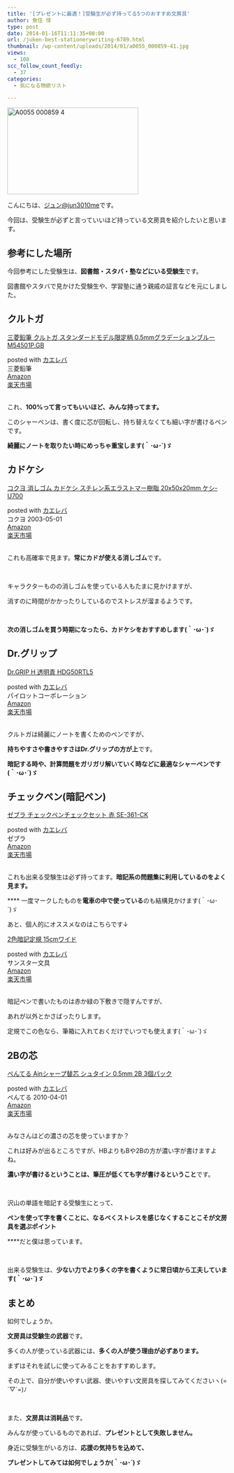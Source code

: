 ```yaml
---
title: '[プレゼントに最適！]受験生が必ず持ってる5つのおすすめ文房具'
author: 魚住 惇
type: post
date: 2014-01-16T11:11:35+00:00
url: /juken-best-stationerywriting-6789.html
thumbnail: /wp-content/uploads/2014/01/a0055_000859-41.jpg
views:
  - 108
scc_follow_count_feedly:
  - 37
categories:
  - 気になる物欲リスト

---
```

<img decoding="async" loading="lazy" title="a0055_000859-4.jpg" src="/wp-content/uploads/2014/01/a0055_000859-4.jpg" alt="A0055 000859 4" width="300" height="198" border="0" />

<!--more-->

こんにちは、[ジュン@jun3010me][1]です。

今回は、受験生が必ずと言っていいほど持っている文房具を紹介したいと思います。

## 参考にした場所

今回参考にした受験生は、**図書館・スタバ・塾などにいる受験生**です。

図書館やスタバで見かけた受験生や、学習塾に通う親戚の証言などを元にしました。

## クルトガ

<div class="kaerebalink-box">
  <div class="kaerebalink-image">
    <a href="http://www.amazon.co.jp/exec/obidos/ASIN/B00GFCBD7G/jn050191-22/ref=nosim/" rel="nofollow" target="_blank"><img decoding="async" style="border: none;" src="http://ecx.images-amazon.com/images/I/31BETIQ%2BDBL._SL160_.jpg" alt="" /></a>
  </div>
  <div class="kaerebalink-info">
    <div class="kaerebalink-name">
      <a href="http://www.amazon.co.jp/exec/obidos/ASIN/B00GFCBD7G/jn050191-22/ref=nosim/" rel="nofollow" target="_blank">三菱鉛筆 クルトガ スタンダードモデル限定柄 0.5mmグラデーションブルー M54501P.GB</a></p>
      <div class="kaerebalink-powered-date">
        posted with <a href="http://kaereba.com" rel="nofollow" target="_blank">カエレバ</a>
      </div>
    </div>
    <div class="kaerebalink-detail">
      三菱鉛筆
    </div>
    <div class="kaerebalink-link1">
      <div class="shoplinkamazon">
        <a title="アマゾン" href="http://www.amazon.co.jp/gp/search?keywords=M54501P.GB&__mk_ja_JP=%83J%83%5E%83J%83i&tag=jn050191-22" rel="nofollow" target="_blank">Amazon</a>
      </div>
      <div class="shoplinkrakuten">
        <a title="楽天市場" href="http://hb.afl.rakuten.co.jp/hgc/11e849bc.34cdbdf2.11e849bd.aca19015/?pc=http%3A%2F%2Fsearch.rakuten.co.jp%2Fsearch%2Fmall%2FM54501P.GB%2F-%2Ff.1-p.1-s.1-sf.0-st.A-v.2%3Fx%3D0%26scid%3Daf_ich_link_urltxt%26m%3Dhttp%3A%2F%2Fm.rakuten.co.jp%2F" rel="nofollow" target="_blank">楽天市場</a>
      </div>
    </div>
  </div>
  <div class="booklink-footer" style="clear: left;">
     
  </div>
</div>

これ、**100%って言ってもいいほど、みんな持ってます。**

このシャーペンは、書く度に芯が回転し、持ち替えなくても細い字が書けるペンです。

**綺麗にノートを取りたい時にめっちゃ重宝します(｀･ω･´)ゞ**

## カドケシ

<div class="kaerebalink-box">
  <div class="kaerebalink-image">
    <a href="http://www.amazon.co.jp/exec/obidos/ASIN/B000I3Y0I2/jn050191-22/ref=nosim/" rel="nofollow" target="_blank"><img decoding="async" style="border: none;" src="http://ecx.images-amazon.com/images/I/416YHKZDRZL._SL160_.jpg" alt="" /></a>
  </div>
  <div class="kaerebalink-info">
    <div class="kaerebalink-name">
      <a href="http://www.amazon.co.jp/exec/obidos/ASIN/B000I3Y0I2/jn050191-22/ref=nosim/" rel="nofollow" target="_blank">コクヨ 消しゴム カドケシ スチレン系エラストマー樹脂 20x50x20mm ケシ-U700</a></p>
      <div class="kaerebalink-powered-date">
        posted with <a href="http://kaereba.com" rel="nofollow" target="_blank">カエレバ</a>
      </div>
    </div>
    <div class="kaerebalink-detail">
      コクヨ 2003-05-01
    </div>
    <div class="kaerebalink-link1">
      <div class="shoplinkamazon">
        <a title="アマゾン" href="http://www.amazon.co.jp/gp/search?keywords=x50x20mm%20U700&__mk_ja_JP=%83J%83%5E%83J%83i&tag=jn050191-22" rel="nofollow" target="_blank">Amazon</a>
      </div>
      <div class="shoplinkrakuten">
        <a title="楽天市場" href="http://hb.afl.rakuten.co.jp/hgc/11e849bc.34cdbdf2.11e849bd.aca19015/?pc=http%3A%2F%2Fsearch.rakuten.co.jp%2Fsearch%2Fmall%2Fx50x20mm%2520U700%2F-%2Ff.1-p.1-s.1-sf.0-st.A-v.2%3Fx%3D0%26scid%3Daf_ich_link_urltxt%26m%3Dhttp%3A%2F%2Fm.rakuten.co.jp%2F" rel="nofollow" target="_blank">楽天市場</a>
      </div>
    </div>
  </div>
  <div class="booklink-footer" style="clear: left;">
     
  </div>
</div>

これも高確率で見ます。**常にカドが使える消しゴム**です。

 

キャラクターものの消しゴムを使っている人もたまに見かけますが、

消すのに時間がかかったりしているのでストレスが溜まるようです。

 

**次の消しゴムを買う時期になったら、カドケシをおすすめします(｀･ω･´)ゞ**

## Dr.グリップ

<div class="kaerebalink-box">
  <div class="kaerebalink-image">
    <a href="http://www.amazon.co.jp/exec/obidos/ASIN/B001AXB9J2/jn050191-22/ref=nosim/" rel="nofollow" target="_blank"><img decoding="async" style="border: none;" src="http://ecx.images-amazon.com/images/I/21JyK%2BV58BL._SL160_.jpg" alt="" /></a>
  </div>
  <div class="kaerebalink-info">
    <div class="kaerebalink-name">
      <a href="http://www.amazon.co.jp/exec/obidos/ASIN/B001AXB9J2/jn050191-22/ref=nosim/" rel="nofollow" target="_blank">Dr.GRIP H 透明青 HDG50RTL5</a></p>
      <div class="kaerebalink-powered-date">
        posted with <a href="http://kaereba.com" rel="nofollow" target="_blank">カエレバ</a>
      </div>
    </div>
    <div class="kaerebalink-detail">
      パイロットコーポレーション
    </div>
    <div class="kaerebalink-link1">
      <div class="shoplinkamazon">
        <a title="アマゾン" href="http://www.amazon.co.jp/gp/search?keywords=HDG50RTL5&__mk_ja_JP=%83J%83%5E%83J%83i&tag=jn050191-22" rel="nofollow" target="_blank">Amazon</a>
      </div>
      <div class="shoplinkrakuten">
        <a title="楽天市場" href="http://hb.afl.rakuten.co.jp/hgc/11e849bc.34cdbdf2.11e849bd.aca19015/?pc=http%3A%2F%2Fsearch.rakuten.co.jp%2Fsearch%2Fmall%2FHDG50RTL5%2F-%2Ff.1-p.1-s.1-sf.0-st.A-v.2%3Fx%3D0%26scid%3Daf_ich_link_urltxt%26m%3Dhttp%3A%2F%2Fm.rakuten.co.jp%2F" rel="nofollow" target="_blank">楽天市場</a>
      </div>
    </div>
  </div>
  <div class="booklink-footer" style="clear: left;">
     
  </div>
</div>

クルトガは綺麗にノートを書くためのペンですが、

**持ちやすさや書きやすさはDr.グリップの方が上**です。

**暗記する時や、計算問題をガリガリ解いていく時などに最適なシャーペンです(｀･ω･´)ゞ**

## チェックペン(暗記ペン)

<div class="kaerebalink-box">
  <div class="kaerebalink-image">
    <a href="http://www.amazon.co.jp/exec/obidos/ASIN/B001BAM844/jn050191-22/ref=nosim/" rel="nofollow" target="_blank"><img decoding="async" style="border: none;" src="http://ecx.images-amazon.com/images/I/41ydQndgCTL._SL160_.jpg" alt="" /></a>
  </div>
  <div class="kaerebalink-info">
    <div class="kaerebalink-name">
      <a href="http://www.amazon.co.jp/exec/obidos/ASIN/B001BAM844/jn050191-22/ref=nosim/" rel="nofollow" target="_blank">ゼブラ チェックペンチェックセット 赤 SE-361-CK</a></p>
      <div class="kaerebalink-powered-date">
        posted with <a href="http://kaereba.com" rel="nofollow" target="_blank">カエレバ</a>
      </div>
    </div>
    <div class="kaerebalink-detail">
      ゼブラ
    </div>
    <div class="kaerebalink-link1">
      <div class="shoplinkamazon">
        <a title="アマゾン" href="http://www.amazon.co.jp/gp/search?keywords=SE-361-CK&__mk_ja_JP=%83J%83%5E%83J%83i&tag=jn050191-22" rel="nofollow" target="_blank">Amazon</a>
      </div>
      <div class="shoplinkrakuten">
        <a title="楽天市場" href="http://hb.afl.rakuten.co.jp/hgc/11e849bc.34cdbdf2.11e849bd.aca19015/?pc=http%3A%2F%2Fsearch.rakuten.co.jp%2Fsearch%2Fmall%2FSE-361-CK%2F-%2Ff.1-p.1-s.1-sf.0-st.A-v.2%3Fx%3D0%26scid%3Daf_ich_link_urltxt%26m%3Dhttp%3A%2F%2Fm.rakuten.co.jp%2F" rel="nofollow" target="_blank">楽天市場</a>
      </div>
    </div>
  </div>
  <div class="booklink-footer" style="clear: left;">
     
  </div>
</div>

これも出来る受験生は必ず持ってます。**暗記系の問題集に利用しているのをよく見ます。**

**** 一度マークしたものを**電車の中で使っている**のも結構見かけます(｀･ω･´)ゞ

あと、個人的にオススメなのはこちらです↓

<div class="kaerebalink-box">
  <div class="kaerebalink-image">
    <a href="http://www.amazon.co.jp/exec/obidos/ASIN/B00BCZ54IU/jn050191-22/ref=nosim/" rel="nofollow" target="_blank"><img decoding="async" style="border: none;" src="http://ecx.images-amazon.com/images/I/41bZ9p4fgfL._SL160_.jpg" alt="" /></a>
  </div>
  <div class="kaerebalink-info">
    <div class="kaerebalink-name">
      <a href="http://www.amazon.co.jp/exec/obidos/ASIN/B00BCZ54IU/jn050191-22/ref=nosim/" rel="nofollow" target="_blank">2色暗記定規 15cmワイド</a></p>
      <div class="kaerebalink-powered-date">
        posted with <a href="http://kaereba.com" rel="nofollow" target="_blank">カエレバ</a>
      </div>
    </div>
    <div class="kaerebalink-detail">
      サンスター文具
    </div>
    <div class="kaerebalink-link1">
      <div class="shoplinkamazon">
        <a title="アマゾン" href="http://www.amazon.co.jp/gp/search?keywords=2%90F%88%C3%8BL%92%E8%8BK&__mk_ja_JP=%83J%83%5E%83J%83i&tag=jn050191-22" rel="nofollow" target="_blank">Amazon</a>
      </div>
      <div class="shoplinkrakuten">
        <a title="楽天市場" href="http://hb.afl.rakuten.co.jp/hgc/11e849bc.34cdbdf2.11e849bd.aca19015/?pc=http%3A%2F%2Fsearch.rakuten.co.jp%2Fsearch%2Fmall%2F2%25E8%2589%25B2%25E6%259A%2597%25E8%25A8%2598%25E5%25AE%259A%25E8%25A6%258F%2F-%2Ff.1-p.1-s.1-sf.0-st.A-v.2%3Fx%3D0%26scid%3Daf_ich_link_urltxt%26m%3Dhttp%3A%2F%2Fm.rakuten.co.jp%2F" rel="nofollow" target="_blank">楽天市場</a>
      </div>
    </div>
  </div>
  <div class="booklink-footer" style="clear: left;">
     
  </div>
</div>

暗記ペンで書いたものは赤か緑の下敷きで隠すんですが、

あれが以外とかさばったりします。

定規でこの色なら、筆箱に入れておくだけでいつでも使えます(｀･ω･´)ゞ

## 2Bの芯

<div class="kaerebalink-box">
  <div class="kaerebalink-image">
    <a href="http://www.amazon.co.jp/exec/obidos/ASIN/B004EHYH2M/jn050191-22/ref=nosim/" rel="nofollow" target="_blank"><img decoding="async" style="border: none;" src="http://ecx.images-amazon.com/images/I/51SqNx3LZDL._SL160_.jpg" alt="" /></a>
  </div>
  <div class="kaerebalink-info">
    <div class="kaerebalink-name">
      <a href="http://www.amazon.co.jp/exec/obidos/ASIN/B004EHYH2M/jn050191-22/ref=nosim/" rel="nofollow" target="_blank">ぺんてる Ainシャープ替芯 シュタイン 0.5mm 2B 3個パック</a></p>
      <div class="kaerebalink-powered-date">
        posted with <a href="http://kaereba.com" rel="nofollow" target="_blank">カエレバ</a>
      </div>
    </div>
    <div class="kaerebalink-detail">
      ぺんてる 2010-04-01
    </div>
    <div class="kaerebalink-link1">
      <div class="shoplinkamazon">
        <a title="アマゾン" href="http://www.amazon.co.jp/gp/search?keywords=0.5mm%202B%203%8C%C2%83p%83b%83N%20Ain%83V%83%83%81%5B%83v%91%D6%90c&__mk_ja_JP=%83J%83%5E%83J%83i&tag=jn050191-22" rel="nofollow" target="_blank">Amazon</a>
      </div>
      <div class="shoplinkrakuten">
        <a title="楽天市場" href="http://hb.afl.rakuten.co.jp/hgc/11e849bc.34cdbdf2.11e849bd.aca19015/?pc=http%3A%2F%2Fsearch.rakuten.co.jp%2Fsearch%2Fmall%2F0.5mm%25202B%25203%25E5%2580%258B%25E3%2583%2591%25E3%2583%2583%25E3%2582%25AF%2520Ain%25E3%2582%25B7%25E3%2583%25A3%25E3%2583%25BC%25E3%2583%2597%25E6%259B%25BF%25E8%258A%25AF%2F-%2Ff.1-p.1-s.1-sf.0-st.A-v.2%3Fx%3D0%26scid%3Daf_ich_link_urltxt%26m%3Dhttp%3A%2F%2Fm.rakuten.co.jp%2F" rel="nofollow" target="_blank">楽天市場</a>
      </div>
    </div>
  </div>
  <div class="booklink-footer" style="clear: left;">
     
  </div>
</div>

みなさんはどの濃さの芯を使っていますか？

これは好みが出るところですが、HBよりもBや2Bの方が濃い字が書けますよね。

**濃い字が書けるということは、筆圧が低くても字が書けるということ**です。

 

沢山の単語を暗記する受験生にとって、

**ペンを使って字を書くことに、なるべくストレスを感じなくすることこそが文房具を選ぶポイント**

****だと僕は思っています。

 

出来る受験生は、**少ない力でより多くの字を書くように常日頃から工夫しています(｀･ω･´)ゞ**

## まとめ

如何でしょうか。

**文房具は受験生の武器**です。

多くの人が使っている武器には、**多くの人が使う理由が必ずあります。**

まずはそれを試しに使ってみることをおすすめします。

その上で、自分が使いやすい武器、使いやすい文房具を探してみてくださいヽ(=´▽\`=)ﾉ

 

また、**文房具は消耗品**です。

みんなが使っているものであれば、**プレゼントとして失敗しません。**

身近に受験生がいる方は、**応援の気持ちを込めて、**

**プレゼントしてみては如何でしょうか(｀･ω･´)ゞ**

 [1]: https://twitter.com/jun3010me